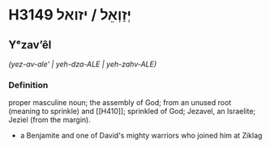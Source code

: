 # H3149 יְזַוְאֵל / יזואל

## Yᵉzavʼêl

_(yez-av-ale' | yeh-dza-ALE | yeh-zahv-ALE)_

### Definition

proper masculine noun; the assembly of God; from an unused root (meaning to sprinkle) and [[H410]]; sprinkled of God; Jezavel, an Israelite; Jeziel (from the margin).

- a Benjamite and one of David's mighty warriors who joined him at Ziklag
